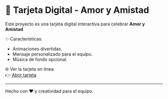 # 💌 Tarjeta Digital - Amor y Amistad  

Este proyecto es una tarjeta digital interactiva para celebrar **Amor y Amistad**

✨ Características:
- Animaciones divertidas.  
- Mensaje personalizado para el equipo.  
- Música de fondo opcional.  

🌐 Ver la tarjeta en línea:  
👉 [Abrir tarjeta](https://jdbertel.github.io/Tarjeta-amistad-WOMPI/)  

---
Hecho con ❤️ y creatividad para el equipo.






